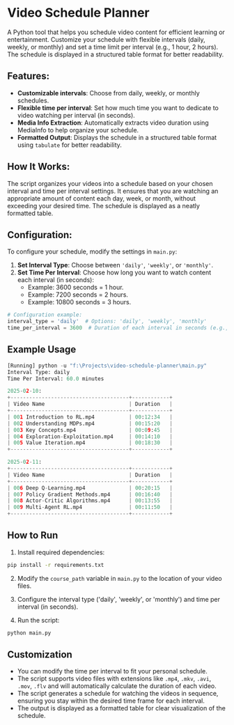 # Video Schedule Planner

A Python tool that helps you schedule video content for efficient learning or entertainment. Customize your schedule with flexible intervals (daily, weekly, or monthly) and set a time limit per interval (e.g., 1 hour, 2 hours). The schedule is displayed in a structured table format for better readability.

## Features:
- **Customizable intervals**: Choose from daily, weekly, or monthly schedules.
- **Flexible time per interval**: Set how much time you want to dedicate to video watching per interval (in seconds).
- **Media Info Extraction**: Automatically extracts video duration using MediaInfo to help organize your schedule.
- **Formatted Output**: Displays the schedule in a structured table format using `tabulate` for better readability.

## How It Works:
The script organizes your videos into a schedule based on your chosen interval and time per interval settings. It ensures that you are watching an appropriate amount of content each day, week, or month, without exceeding your desired time. The schedule is displayed as a neatly formatted table.

## Configuration:
To configure your schedule, modify the settings in `main.py`:

1. **Set Interval Type**: Choose between `'daily'`, `'weekly'`, or `'monthly'`.
2. **Set Time Per Interval**: Choose how long you want to watch content each interval (in seconds):
    - Example: 3600 seconds = 1 hour.
    - Example: 7200 seconds = 2 hours.
    - Example: 10800 seconds = 3 hours.

```python
# Configuration example:
interval_type = 'daily'  # Options: 'daily', 'weekly', 'monthly'
time_per_interval = 3600  # Duration of each interval in seconds (e.g., 1 hour = 3600)
```

## Example Usage
```python
[Running] python -u "f:\Projects\video-schedule-planner\main.py"
Interval Type: daily
Time Per Interval: 60.0 minutes

2025-02-10:
+--------------------------------------+------------+
| Video Name                           | Duration   |
+--------------------------------------+------------+
| 001 Introduction to RL.mp4           | 00:12:34   |
| 002 Understanding MDPs.mp4           | 00:15:20   |
| 003 Key Concepts.mp4                 | 00:09:45   |
| 004 Exploration-Exploitation.mp4     | 00:14:10   |
| 005 Value Iteration.mp4              | 00:18:30   |
+--------------------------------------+------------+

2025-02-11:
+--------------------------------------+------------+
| Video Name                           | Duration   |
+--------------------------------------+------------+
| 006 Deep Q-Learning.mp4              | 00:20:15   |
| 007 Policy Gradient Methods.mp4      | 00:16:40   |
| 008 Actor-Critic Algorithms.mp4      | 00:13:55   |
| 009 Multi-Agent RL.mp4               | 00:11:50   |
+--------------------------------------+------------+
```

## How to Run
1. Install required dependencies:
```bash
pip install -r requirements.txt
```
2. Modify the `course_path` variable in `main.py` to the location of your video files.

3. Configure the interval type ('daily', 'weekly', or 'monthly') and time per interval (in seconds).

4. Run the script:
```bash
python main.py
```

## Customization
* You can modify the time per interval to fit your personal schedule.
* The script supports video files with extensions like `.mp4`, `.mkv`, `.avi`, `.mov`, `.flv` and will automatically calculate the duration of each video.
* The script generates a schedule for watching the videos in sequence, ensuring you stay within the desired time frame for each interval.
* The output is displayed as a formatted table for clear visualization of the schedule.

